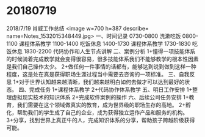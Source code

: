 # 20180719

2018/7/19 肖威工作总结
<image w=700 h=387 describe= name=Notes_1532015348449.jpg>
一、时间记录
0730-0800 洗漱吃饭
0800-1100 课程体系教学
1100-1400 吃饭休息
1400-1730 课程体系教学
1730-1830 吃饭休息
1830-2200 代码协作和人生节点讲解
二、案例分析
1+懂得一项技能体系的时候骑着完成教学就会变得很容易，很多技能体系我们不能够教学的根本性因素是我们自己操作太少。
2+做任何一件事情的话都有，能够达到说到做到这样一种程度，这是处在真是获得职场生涯过程当中需要去咨询的一项标准。
三、自我反思
1+对于世界认知越来越清晰，我们越来越明白如何去做才可以达到最好的状态。
四、完成任务
1+课程体系教学
2+代码协作体系教学
五、明日工作安排
1+整理虚拟现实技术的知识体系
2+完成软件案例的操作
六、后续公司任务安排
1+教育，我们需要在这个领域做真实的教育，成为世界级的职场生存的高地。
2+孵化，帮助我们的学生成了自己的企业，成为获得独立运作产品和服务的机构。
3+分享，找到世界上真正牛的人，完成知识体系的分享，帮助孩子跨越阶级获得可能。
